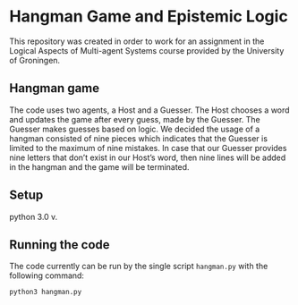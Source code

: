 # Hangman Game and Epistemic Logic

This repository was created in order to work for an assignment in the Logical Aspects of Multi-agent Systems course provided by the University of Groningen. 

## Hangman game
The code uses two agents, a Host and a Guesser. The Host chooses a word and updates the game after every guess, made by the Guesser. The Guesser makes guesses based on logic. We decided the usage of a hangman consisted of nine pieces which indicates that the Guesser is limited to the maximum of nine mistakes. In case that our Guesser provides nine letters that don’t exist in our Host’s word, then nine lines will be added in the hangman and the game will be terminated. 

## Setup
python 3.0 v.

## Running the code

The code currently can be run by the single script `hangman.py` with the following command:

```
python3 hangman.py
```
